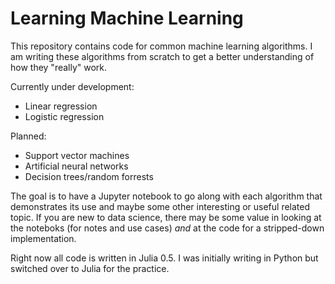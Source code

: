 # Learning Machine Learning

This repository contains code for common machine learning algorithms.  I am writing these algorithms from scratch to get a better understanding of how they "really" work.

Currently under development:
- Linear regression
- Logistic regression

Planned:
- Support vector machines
- Artificial neural networks
- Decision trees/random forrests

The goal is to have a Jupyter notebook to go along with each algorithm that demonstrates its use and maybe some other interesting or useful related topic.  If you are new to data science, there may be some value in looking at the noteboks (for notes and use cases) *and* at the code for a stripped-down implementation.

Right now all code is written in Julia 0.5.  I was initially writing in Python but switched over to Julia for the practice.
